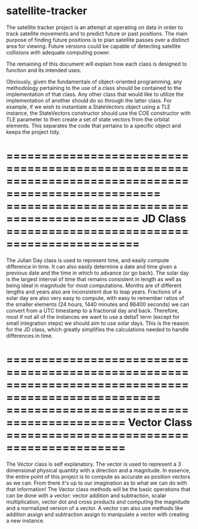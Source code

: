 # satellite-tracker
The satellite tracker project is an attempt at operating on data in order to track satellite movements and to
predict future or past positions. The main purpose of finding future positions is to plan satellite passes over 
a distinct area for viewing.
Future versions could be capable of detecting satellite collisions with adequate computing power.

The remaining of this document will explain how each class is designed to function and its intended uses.

Obviously, given the fundamentals of object-oriented programming, any methodology pertaining to the use of a
class should be contained to the implementation of that class. Any other class that would like to utilize the 
implementation of another should do so through the latter class. For example, if we wish to instantiate a 
StateVectors object using a TLE instance, the StateVectors constructor should use the COE constructor with 
TLE parameter to then create a set of state vectors from the orbital elements. This separates the code that
pertains to a specific object and keeps the project tidy.

====================================================================================================
============================================= JD Class =============================================
====================================================================================================
The Julian Day class is used to represent time, and easily compute difference in time. It can also easily
determine a date and time given a previous date and the time in which to advance (or go back). The solar 
day is the largest interval of time that remains consistent in length as well as being ideal in magnitude 
for most computations. Months are of different lengths and years also are inconsistent due to leap years.
Fractions of a solar day are also very easy to compute, with easy to remember ratios of the smaller elements
(24 hours, 1440 minutes and 86400 seconds) we can convert from a UTC timestamp to a fractional day and back.
Therefore, most if not all of the instances we want to use a deltaT term (except for small integration steps)
we should aim to use solar days. This is the reason for the JD class, which greatly simplifies the calculations
needed to handle differences in time.

====================================================================================================
=========================================== Vector Class ===========================================
====================================================================================================
The Vector class is self explanatory. The vector is used to represent a 3 dimensional physical quantity
with a direction and a magnitude. In essence, the entire point of this project is to compute as accurate
as position vectors as we can. From there it's up to our imagination as to what we can do with that 
information! The Vector class methods will be the basic operations that can be done with a vector: vector 
addition and subtraction, scalar multiplication, vector dot and cross products and computing the magnitude 
and a normalized version of a vector. A vector can also use methods like addition assign and subtraction 
assign to manipulate a vector with creating a new instance.

